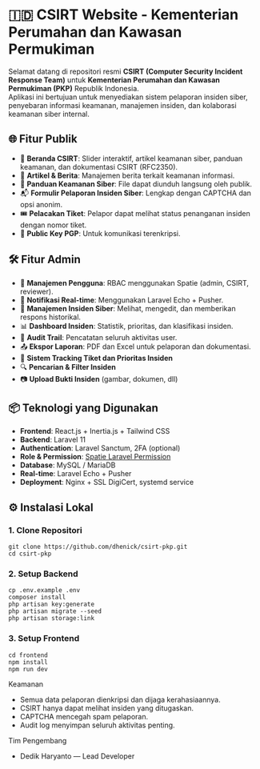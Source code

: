 # 🇮🇩 CSIRT Website - Kementerian Perumahan dan Kawasan Permukiman

Selamat datang di repositori resmi **CSIRT (Computer Security Incident Response Team)** untuk **Kementerian Perumahan dan Kawasan Permukiman (PKP)** Republik Indonesia.  
Aplikasi ini bertujuan untuk menyediakan sistem pelaporan insiden siber, penyebaran informasi keamanan, manajemen insiden, dan kolaborasi keamanan siber internal.

## 🌐 Fitur Publik

- 🎯 **Beranda CSIRT**: Slider interaktif, artikel keamanan siber, panduan keamanan, dan dokumentasi CSIRT (RFC2350).
- 📢 **Artikel & Berita**: Manajemen berita terkait keamanan informasi.
- 📄 **Panduan Keamanan Siber**: File dapat diunduh langsung oleh publik.
- 📬 **Formulir Pelaporan Insiden Siber**: Lengkap dengan CAPTCHA dan opsi anonim.
- 🎟️ **Pelacakan Tiket**: Pelapor dapat melihat status penanganan insiden dengan nomor tiket.
- 🔐 **Public Key PGP**: Untuk komunikasi terenkripsi.

## 🛠️ Fitur Admin

- 👥 **Manajemen Pengguna**: RBAC menggunakan Spatie (admin, CSIRT, reviewer).
- 🔔 **Notifikasi Real-time**: Menggunakan Laravel Echo + Pusher.
- 🧾 **Manajemen Insiden Siber**: Melihat, mengedit, dan memberikan respons historikal.
- 📊 **Dashboard Insiden**: Statistik, prioritas, dan klasifikasi insiden.
- 📝 **Audit Trail**: Pencatatan seluruh aktivitas user.
- 📤 **Ekspor Laporan**: PDF dan Excel untuk pelaporan dan dokumentasi.
- 🔄 **Sistem Tracking Tiket dan Prioritas Insiden**
- 🔍 **Pencarian & Filter Insiden**
- 📷 **Upload Bukti Insiden** (gambar, dokumen, dll)

## 📦 Teknologi yang Digunakan

- **Frontend**: React.js + Inertia.js + Tailwind CSS
- **Backend**: Laravel 11
- **Authentication**: Laravel Sanctum, 2FA (optional)
- **Role & Permission**: [Spatie Laravel Permission](https://github.com/spatie/laravel-permission)
- **Database**: MySQL / MariaDB
- **Real-time**: Laravel Echo + Pusher
- **Deployment**: Nginx + SSL DigiCert, systemd service

## ⚙️ Instalasi Lokal

### 1. Clone Repositori
    git clone https://github.com/dhenick/csirt-pkp.git
    cd csirt-pkp
    
### 2. Setup Backend
    cp .env.example .env
    composer install
    php artisan key:generate
    php artisan migrate --seed
    php artisan storage:link

### 3. Setup Frontend
    cd frontend
    npm install
    npm run dev

Keamanan
- Semua data pelaporan dienkripsi dan dijaga kerahasiaannya.
- CSIRT hanya dapat melihat insiden yang ditugaskan.
- CAPTCHA mencegah spam pelaporan.
- Audit log menyimpan seluruh aktivitas penting.

Tim Pengembang
- Dedik Haryanto — Lead Developer
